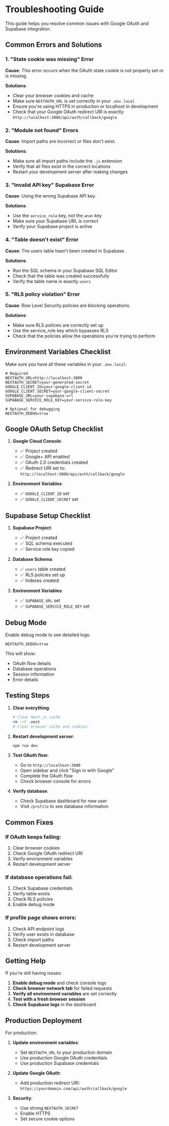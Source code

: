 # Troubleshooting Guide

This guide helps you resolve common issues with Google OAuth and Supabase integration.

## Common Errors and Solutions

### 1. "State cookie was missing" Error

**Cause**: This error occurs when the OAuth state cookie is not properly set or is missing.

**Solutions**:
- Clear your browser cookies and cache
- Make sure `NEXTAUTH_URL` is set correctly in your `.env.local`
- Ensure you're using HTTPS in production or localhost in development
- Check that your Google OAuth redirect URI is exactly: `http://localhost:3000/api/auth/callback/google`

### 2. "Module not found" Errors

**Cause**: Import paths are incorrect or files don't exist.

**Solutions**:
- Make sure all import paths include the `.js` extension
- Verify that all files exist in the correct locations
- Restart your development server after making changes

### 3. "Invalid API key" Supabase Error

**Cause**: Using the wrong Supabase API key.

**Solutions**:
- Use the `service_role` key, not the `anon` key
- Make sure your Supabase URL is correct
- Verify your Supabase project is active

### 4. "Table doesn't exist" Error

**Cause**: The users table hasn't been created in Supabase.

**Solutions**:
- Run the SQL schema in your Supabase SQL Editor
- Check that the table was created successfully
- Verify the table name is exactly `users`

### 5. "RLS policy violation" Error

**Cause**: Row Level Security policies are blocking operations.

**Solutions**:
- Make sure RLS policies are correctly set up
- Use the service_role key which bypasses RLS
- Check that the policies allow the operations you're trying to perform

## Environment Variables Checklist

Make sure you have all these variables in your `.env.local`:

```env
# Required
NEXTAUTH_URL=http://localhost:3000
NEXTAUTH_SECRET=your-generated-secret
GOOGLE_CLIENT_ID=your-google-client-id
GOOGLE_CLIENT_SECRET=your-google-client-secret
SUPABASE_URL=your-supabase-url
SUPABASE_SERVICE_ROLE_KEY=your-service-role-key

# Optional for debugging
NEXTAUTH_DEBUG=true
```

## Google OAuth Setup Checklist

1. **Google Cloud Console**:
   - ✅ Project created
   - ✅ Google+ API enabled
   - ✅ OAuth 2.0 credentials created
   - ✅ Redirect URI set to: `http://localhost:3000/api/auth/callback/google`

2. **Environment Variables**:
   - ✅ `GOOGLE_CLIENT_ID` set
   - ✅ `GOOGLE_CLIENT_SECRET` set

## Supabase Setup Checklist

1. **Supabase Project**:
   - ✅ Project created
   - ✅ SQL schema executed
   - ✅ Service role key copied

2. **Database Schema**:
   - ✅ `users` table created
   - ✅ RLS policies set up
   - ✅ Indexes created

3. **Environment Variables**:
   - ✅ `SUPABASE_URL` set
   - ✅ `SUPABASE_SERVICE_ROLE_KEY` set

## Debug Mode

Enable debug mode to see detailed logs:

```env
NEXTAUTH_DEBUG=true
```

This will show:
- OAuth flow details
- Database operations
- Session information
- Error details

## Testing Steps

1. **Clear everything**:
   ```bash
   # Clear Next.js cache
   rm -rf .next
   # Clear browser cache and cookies
   ```

2. **Restart development server**:
   ```bash
   npm run dev
   ```

3. **Test OAuth flow**:
   - Go to `http://localhost:3000`
   - Open sidebar and click "Sign in with Google"
   - Complete the OAuth flow
   - Check browser console for errors

4. **Verify database**:
   - Check Supabase dashboard for new user
   - Visit `/profile` to see database information

## Common Fixes

### If OAuth keeps failing:
1. Clear browser cookies
2. Check Google OAuth redirect URI
3. Verify environment variables
4. Restart development server

### If database operations fail:
1. Check Supabase credentials
2. Verify table exists
3. Check RLS policies
4. Enable debug mode

### If profile page shows errors:
1. Check API endpoint logs
2. Verify user exists in database
3. Check import paths
4. Restart development server

## Getting Help

If you're still having issues:

1. **Enable debug mode** and check console logs
2. **Check browser network tab** for failed requests
3. **Verify all environment variables** are set correctly
4. **Test with a fresh browser session**
5. **Check Supabase logs** in the dashboard

## Production Deployment

For production:

1. **Update environment variables**:
   - Set `NEXTAUTH_URL` to your production domain
   - Use production Google OAuth credentials
   - Use production Supabase credentials

2. **Update Google OAuth**:
   - Add production redirect URI: `https://yourdomain.com/api/auth/callback/google`

3. **Security**:
   - Use strong `NEXTAUTH_SECRET`
   - Enable HTTPS
   - Set secure cookie options 
